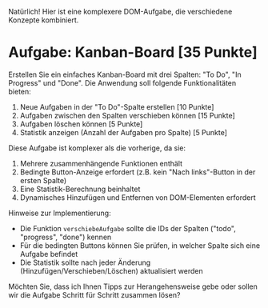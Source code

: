 Natürlich! Hier ist eine komplexere DOM-Aufgabe, die verschiedene Konzepte kombiniert.

# Aufgabe: Kanban-Board [35 Punkte]

Erstellen Sie ein einfaches Kanban-Board mit drei Spalten: "To Do", "In Progress" und "Done". Die Anwendung soll folgende Funktionalitäten bieten:

1. Neue Aufgaben in der "To Do"-Spalte erstellen [10 Punkte]
2. Aufgaben zwischen den Spalten verschieben können [15 Punkte]
3. Aufgaben löschen können [5 Punkte]
4. Statistik anzeigen (Anzahl der Aufgaben pro Spalte) [5 Punkte]

Diese Aufgabe ist komplexer als die vorherige, da sie:
1. Mehrere zusammenhängende Funktionen enthält
2. Bedingte Button-Anzeige erfordert (z.B. kein "Nach links"-Button in der ersten Spalte)
3. Eine Statistik-Berechnung beinhaltet
4. Dynamisches Hinzufügen und Entfernen von DOM-Elementen erfordert

Hinweise zur Implementierung:
- Die Funktion `verschiebeAufgabe` sollte die IDs der Spalten ("todo", "progress", "done") kennen
- Für die bedingten Buttons können Sie prüfen, in welcher Spalte sich eine Aufgabe befindet
- Die Statistik sollte nach jeder Änderung (Hinzufügen/Verschieben/Löschen) aktualisiert werden

Möchten Sie, dass ich Ihnen Tipps zur Herangehensweise gebe oder sollen wir die Aufgabe Schritt für Schritt zusammen lösen?